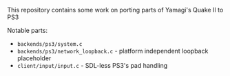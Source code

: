 This repository contains some work on porting parts of Yamagi's Quake II to PS3

Notable parts:
 - `backends/ps3/system.c`
 - `backends/ps3/network_loopback.c` - platform independent loopback placeholder
 - `client/input/input.c` - SDL-less PS3's pad handling
